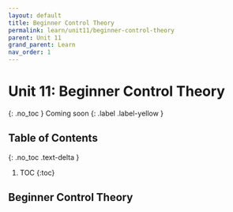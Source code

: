 ```yaml
---
layout: default
title: Beginner Control Theory
permalink: learn/unit11/beginner-control-theory
parent: Unit 11
grand_parent: Learn
nav_order: 1
---
```


# Unit 11: Beginner Control Theory

{: .no_toc }
Coming soon
{: .label .label-yellow }

## Table of Contents

{: .no_toc .text-delta }

1. TOC
   {:toc}

## Beginner Control Theory
